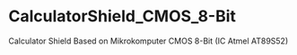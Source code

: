 # CalculatorShield_CMOS_8-Bit
Calculator Shield Based on Mikrokomputer CMOS 8-Bit (IC Atmel AT89S52)
